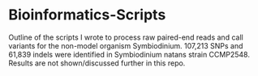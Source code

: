 # Bioinformatics-Scripts
Outline of the scripts I wrote to process raw paired-end reads and call variants for the non-model organism Symbiodinium. 107,213 SNPs and 61,839 indels were identified in Symbiodinium natans strain CCMP2548. Results are not shown/discussed further in this repo.
